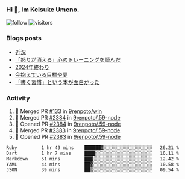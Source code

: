 ### Hi 👋, Im Keisuke Umeno.

<!--
**9renpoto/9renpoto** is a ✨ _special_ ✨ repository because its `README.md` (this file) appears on your GitHub profile.

Here are some ideas to get you started:

- 🔭 I’m currently working on ...
- 🌱 I’m currently learning ...
- 👯 I’m looking to collaborate on ...
- 🤔 I’m looking for help with ...
- 💬 Ask me about ...
- 📫 How to reach me: ...
- 😄 Pronouns: ...
- ⚡ Fun fact: ...
-->

![follow](https://img.shields.io/github/followers/9renpoto?label=Follow&style=social)
![visitors](https://komarev.com/ghpvc/?username=9renpoto&label=Profile%20views&color=0e75b6&style=flat)

### Blogs posts

<!-- BLOG-POST-LIST:START -->
- [近況](https://9renpoto.win/entry/2025/04/05/current_status)
- [「怒りが消える」心のトレーニングを読んだ](https://9renpoto.win/entry/2025/02/01/anger-management)
- [2024年終わり](https://9renpoto.win/entry/2024/12/31/2024-end)
- [今抱えている目標や夢](https://9renpoto.win/entry/2024/12/02/objective)
- [「書く習慣」という本が面白かった](https://9renpoto.win/entry/2024/11/11/leave_a_feeling_sad)
<!-- BLOG-POST-LIST:END -->

### Activity

<!--START_SECTION:activity-->
1. 🎉 Merged PR [#133](https://github.com/9renpoto/win/pull/133) in [9renpoto/win](https://github.com/9renpoto/win)
2. 🎉 Merged PR [#2384](https://github.com/9renpoto/.59-node/pull/2384) in [9renpoto/.59-node](https://github.com/9renpoto/.59-node)
3. 💪 Opened PR [#2384](https://github.com/9renpoto/.59-node/pull/2384) in [9renpoto/.59-node](https://github.com/9renpoto/.59-node)
4. 🎉 Merged PR [#2383](https://github.com/9renpoto/.59-node/pull/2383) in [9renpoto/.59-node](https://github.com/9renpoto/.59-node)
5. 💪 Opened PR [#2383](https://github.com/9renpoto/.59-node/pull/2383) in [9renpoto/.59-node](https://github.com/9renpoto/.59-node)
<!--END_SECTION:activity-->

<!--START_SECTION:waka-->

```txt
Ruby         1 hr 49 mins    ██████▓░░░░░░░░░░░░░░░░░░   26.21 %
Dart         1 hr 7 mins     ████░░░░░░░░░░░░░░░░░░░░░   16.11 %
Markdown     51 mins         ███░░░░░░░░░░░░░░░░░░░░░░   12.42 %
YAML         44 mins         ██▓░░░░░░░░░░░░░░░░░░░░░░   10.58 %
JSON         39 mins         ██▒░░░░░░░░░░░░░░░░░░░░░░   09.54 %
```

<!--END_SECTION:waka-->
